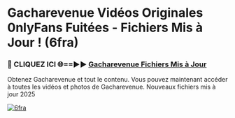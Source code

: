 # Gacharevenue Vidéos Originales 0nlyFans Fuitées - Fichiers Mis à Jour ! (6fra)

<h3>🔴 CLIQUEZ ICI 🌐==►► <a href="https://tinyurl.com/2pmr4ezf" rel="nofollow">Gacharevenue Fichiers Mis à Jour</a></h3>

Obtenez Gacharevenue et tout le contenu. Vous pouvez maintenant accéder à toutes les vidéos et photos de Gacharevenue. Nouveaux fichiers mis à jour 2025

[![6fra](https://i.imgur.com/6SNvagu.gif)](https://tinyurl.com/2pmr4ezf)
